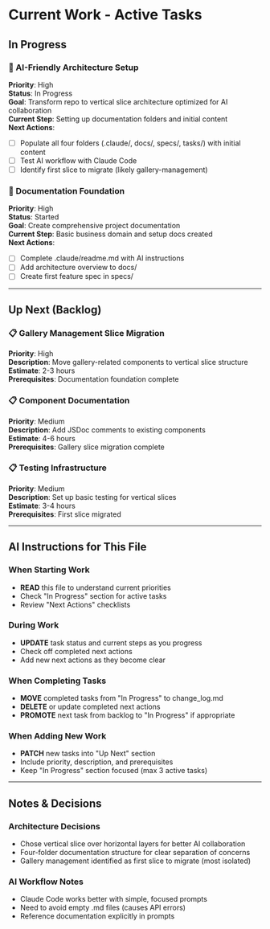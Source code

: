 # Current Work - Active Tasks

## In Progress

### 🔄 AI-Friendly Architecture Setup
**Priority**: High  
**Status**: In Progress  
**Goal**: Transform repo to vertical slice architecture optimized for AI collaboration  
**Current Step**: Setting up documentation folders and initial content  
**Next Actions**:
- [ ] Populate all four folders (.claude/, docs/, specs/, tasks/) with initial content
- [ ] Test AI workflow with Claude Code
- [ ] Identify first slice to migrate (likely gallery-management)

### 🔄 Documentation Foundation  
**Priority**: High  
**Status**: Started  
**Goal**: Create comprehensive project documentation  
**Current Step**: Basic business domain and setup docs created  
**Next Actions**:
- [ ] Complete .claude/readme.md with AI instructions
- [ ] Add architecture overview to docs/
- [ ] Create first feature spec in specs/

---

## Up Next (Backlog)

### 📋 Gallery Management Slice Migration
**Priority**: High  
**Description**: Move gallery-related components to vertical slice structure  
**Estimate**: 2-3 hours  
**Prerequisites**: Documentation foundation complete

### 📋 Component Documentation
**Priority**: Medium  
**Description**: Add JSDoc comments to existing components  
**Estimate**: 4-6 hours  
**Prerequisites**: Gallery slice migration complete

### 📋 Testing Infrastructure
**Priority**: Medium  
**Description**: Set up basic testing for vertical slices  
**Estimate**: 3-4 hours  
**Prerequisites**: First slice migrated

---

## AI Instructions for This File

### When Starting Work
- **READ** this file to understand current priorities
- Check "In Progress" section for active tasks
- Review "Next Actions" checklists

### During Work
- **UPDATE** task status and current steps as you progress
- Check off completed next actions
- Add new next actions as they become clear

### When Completing Tasks
- **MOVE** completed tasks from "In Progress" to change_log.md
- **DELETE** or update completed next actions
- **PROMOTE** next task from backlog to "In Progress" if appropriate

### When Adding New Work
- **PATCH** new tasks into "Up Next" section
- Include priority, description, and prerequisites
- Keep "In Progress" section focused (max 3 active tasks)

---

## Notes & Decisions

### Architecture Decisions
- Chose vertical slice over horizontal layers for better AI collaboration
- Four-folder documentation structure for clear separation of concerns
- Gallery management identified as first slice to migrate (most isolated)

### AI Workflow Notes
- Claude Code works better with simple, focused prompts
- Need to avoid empty .md files (causes API errors)
- Reference documentation explicitly in prompts